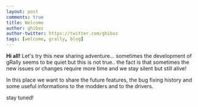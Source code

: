 ```yaml
---
layout: post
comments: true
title: Welcome
author: ghiboz
author-twitter: https://twitter.com/ghiboz
tags: [welcome, grally, blog]
---
```


**Hi all!**
Let's try this new sharing adventure... sometimes the development of gRally seems to be quiet 
but this is not true.. the fact is that sometimes the new issues or changes require more time and we stay 
silent but still alive!

In this place we want to share the future features, the bug fixing history and some useful informations 
to the modders and to the drivers.

stay tuned!